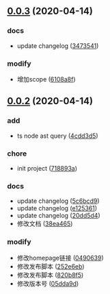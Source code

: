 ## [0.0.3](https://github.com/chenshengshui/typescriptQuery/compare/v0.0.2...v0.0.3) (2020-04-14)


### docs

* update changelog ([3473541](https://github.com/chenshengshui/typescriptQuery/commit/34735410f6172b6e12f860ee4f61369067196d8d))

### modify

* 增加scope ([6108a8f](https://github.com/chenshengshui/typescriptQuery/commit/6108a8f492ba1254692530bfcfce9bacb21a01db))



## [0.0.2](https://github.com/chenshengshui/typescriptQuery/compare/718893af80e5e2f3d448bed6f31a577af2fbbf27...v0.0.2) (2020-04-14)


### add

* ts node ast query ([4cdd3d5](https://github.com/chenshengshui/typescriptQuery/commit/4cdd3d5ce979eb80969fd85c7b25bd72be435818))

### chore

* init project ([718893a](https://github.com/chenshengshui/typescriptQuery/commit/718893af80e5e2f3d448bed6f31a577af2fbbf27))

### docs

* update changelog ([5c6bcd9](https://github.com/chenshengshui/typescriptQuery/commit/5c6bcd9a6a8fdee991af9241b1d116351c51a184))
* update changelog ([e125361](https://github.com/chenshengshui/typescriptQuery/commit/e125361d40663a61734bed7827523fc62a1f96fc))
* update changelog ([20dd5d4](https://github.com/chenshengshui/typescriptQuery/commit/20dd5d45607bf567cc2e4901dbcc9eda9504a2d9))
* 修改文档 ([38ea465](https://github.com/chenshengshui/typescriptQuery/commit/38ea4654fe7550f56b94dfc6d1233e392e9620b3))

### modify

* 修改homepage链接 ([0490639](https://github.com/chenshengshui/typescriptQuery/commit/04906394e68e995aa2b2c80837c30c45af33d627))
* 修改发布脚本 ([252e6eb](https://github.com/chenshengshui/typescriptQuery/commit/252e6ebaffea3becf5349d50695aa89b9b5a4992))
* 修改发布脚本 ([820b8f5](https://github.com/chenshengshui/typescriptQuery/commit/820b8f5cc59e6b790edff96c8481da858dbf2c73))
* 修改版本号 ([05dda9d](https://github.com/chenshengshui/typescriptQuery/commit/05dda9dd99dc827796eb1e8a43f66391a5006888))



